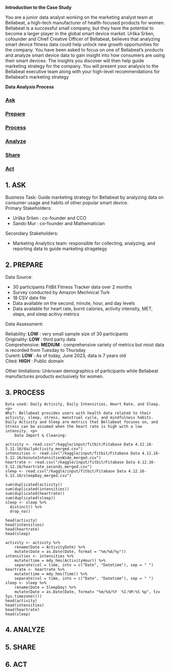 **Introduction to the Case Study** <p>
You are a junior data analyst working on the marketing analyst team at Bellabeat, a high-tech manufacturer of health-focused
products for women. Bellabeat is a successful small company, but they have the potential to become a larger player in the
global smart device market. Urška Sršen, cofounder and Chief Creative Officer of Bellabeat, believes that analyzing smart
device fitness data could help unlock new growth opportunities for the company. You have been asked to focus on one of
Bellabeat’s products and analyze smart device data to gain insight into how consumers are using their smart devices. The
insights you discover will then help guide marketing strategy for the company. You will present your analysis to the Bellabeat
executive team along with your high-level recommendations for Bellabeat’s marketing strategy<p>
**Data Analysis Process**<p>
### [Ask](#1-ask)
### [Prepare](#2-prepare)
### [Process](#3-process)
### [Analyze](#4-analyze)
### [Share](#5-share)
### [Act](#6-act)
## 1. ASK
Business Task: Guide marketing strategy for Bellabeat by analyzing data on consumer usage and habits of other popular smart device. <br>
Primary Stakeholders: <br>
- Urška Sršen : co-founder and CCO <br>
- Sando Mur : co-founder and Mathematician <br>

Secondary Stakeholders: <br>
- Marketing Analytics team: responsible for collecting, analyzing, and reporting data to guide marketing stragetegy<p>
## 2. PREPARE

Data Source: <br>
- 30 participants FitBit Fitness Tracker data over 2 months
- Survey conducted by Amazon Mechnical Turk
- 18 CSV date file
- Data available on the second, minute, hour, and day levels
- Data available for heart rate, burnt calories, activity intensity, MET, steps, and sleep acitivy metrics <br>

Data Assessment: <p>
Reliability: **LOW** : very small sample size of 30 participants <br>
Originality: **LOW** : third party data <br>
Comprehensive: **MEDIUM** : comprehensive variety of metrics but most data is recorded from Tuesday to Thursday <br>
Curent: **LOW** : As of today, June 2023, data is 7 years old <br>
Cited: **HIGH** : Public domain <br>

Other limitations: Unknown demographics of participants while Bellabeat manufactures products exclusively for women.<p>

## 3. PROCESS
    Data used: Daily Activity, Daily Intensities, Heart Rate, and Sleep. <p>
    Why?: Bellabeat provides users with health data related to their activity, sleep, stress, menstrual cycle, and mindfulness habits. Daily Activity and Sleep are metrics that Bellabeat focuses on, and Stress can be assumed when the heart rate is high with a low intensity. <p>
        Data Import & Cleaning: 
        
```
activity <- read.csv("/kaggle/input/fitbit/Fitabase Data 4.12.16-5.12.16/dailyActivity_merged.csv")
intensities <- read.csv("/kaggle/input/fitbit/Fitabase Data 4.12.16-5.12.16/minuteIntensitiesWide_merged.csv")
heartrate <- read.csv("/kaggle/input/fitbit/Fitabase Data 4.12.16-5.12.16/heartrate_seconds_merged.csv")
sleep <- read.csv("/kaggle/input/fitbit/Fitabase Data 4.12.16-5.12.16/sleepDay_merged.csv")
```
```
sum(duplicated(activity))
sum(duplicated(intensities))
sum(duplicated(heartrate))
sum(duplicated(sleep))
sleep <- sleep %>%
  distinct() %>%
  drop_na()
```
```
head(activity)
head(intensities)
head(heartrate)
head(sleep)
```
```
activity <- activity %>%
    rename(Date = ActivityDate) %>% 
    mutate(Date = as.Date(Date, format = "%m/%d/%y"))
intensities <- intensities %>%
    mutate(time = mdy_hms(ActivityHour)) %>% 
    separate(col = time, into = c("Date", "Datetime"), sep = " ")
heartrate <- heartrate %>%
    mutate(time = mdy_hms(Time)) %>% 
    separate(col = time, into = c("Date", "Datetime"), sep = " ")
sleep <- sleep %>%
    rename(Date = SleepDay) %>% 
    mutate(Date = as.Date(Date, format= "%m/%d/%Y  %I:%M:%S %p", tz= Sys.timezone()))
head(activity)
head(intensities)
head(heartrate)
head(sleep)
```

## 4. ANALYZE


## 5. SHARE



## 6. ACT
